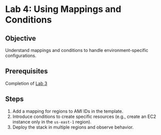 
# Lab 4: Using Mappings and Conditions

## Objective

Understand mappings and conditions to handle environment-specific configurations.

## Prerequisites

Completion of [Lab 3](../Lab3_Parameters_and_Outputs/README.md)

## Steps

1. Add a mapping for regions to AMI IDs in the template.
2. Introduce conditions to create specific resources (e.g., create an EC2 instance only in the `us-east-1` region).
3. Deploy the stack in multiple regions and observe behavior.

